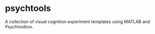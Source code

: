 # psychtools
A collection of visual cognition experiment templates using MATLAB and Psychtoolbox.


